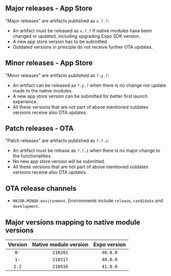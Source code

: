 ## Major releases - App Store

"Major releases" are artifacts published as `x.?.?`:
  * An artifact must be released as `x.?.?` if native modules have been changed or updated, including upgrading Expo SDK version.
  * A new app store version has to be submitted.
  * Outdated versions in principle do not receive further OTA updates.

## Minor releases - App Store

"Minor releases" are artifacts published as `?.y.?`:
  * An artifact can be released as `?.y.?` when there is no change nor update made to the native modules.
  * A new app store version can be submitted for better first launch experience.
  * All these versions that are not part of above mentioned outdates versions receive also OTA updates.

## Patch releases - OTA

"Patch releases" are artifacts published as `?.?.z`:
  * An artifact must be release as `?.?.z` when there is no major change to the functionalities.
  * No new app store version will be submitted.
  * All these versions that are not part of above mentioned outdates versions receive also OTA updates.

## OTA release channels

  * `MAJOR.MINOR-environment`. Environments include `release`, `candidate` and `development`.

## Major versions mapping to native module versions

| Version | Native module version | Expo version |
| :------:| :-------------------: | :----------: |
| `0-`    | `210201`              | `40.0.0`     |
| `1-`    | `210317`              | `40.0.0`     |
| `2.2`   | `210916`              | `41.0.0`     |